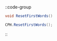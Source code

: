 ::code-group
  ```csharp [Method]
  void ResetFirstWords()
  ```
  ```csharp [Example]
  CPH.ResetFirstWords();
  ```
::